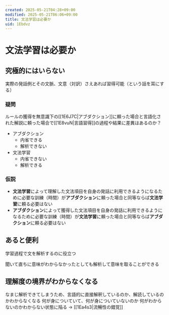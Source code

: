 ```yaml
---
created: 2025-05-21T04:28+09:00
modified: 2025-05-21T06:06+09:00
title: 文法学習は必要か
uid: 1Ebdvz
---
```


# 文法学習は必要か

## 究極的にはいらない

実際の発話例とその文脈、文意（対訳）さえあれば習得可能（という話を耳にする）

### 疑問

ルールの獲得を無意識下の[[1E6J7C|アブダクション]]に頼った場合と言語化された解説に頼った場合で[[1E8vuN|言語習得]]の過程や結果に差異はあるのか？

- アブダクション
    - 内省できる
    - 解析できない
- 文法学習
    - 内省できない
    - 解析できる

### 仮説

- **文法学習**によって理解した文法項目を自身の発話に利用できるようになるために必要な訓練（時間）が**アブダクション**に頼った場合と同等ならば**文法学習**に頼る必要はない
- **アブダクション**によって獲得した文法項目を自身の発話に利用できるようになるために必要な訓練（時間）が**文法学習**に頼った場合と同等ならば**アブダクション**に頼る必要はない

## あると便利

学習過程で文を解析するのに役立つ

聞いて直ちに意味がわからなかったとしても解析して意味を取ることができる

## 理解度の境界がわからなくなる

なまじ解析できてしまうため、言語的に直接解釈しているのか、解読しているのかわからなくなる
何が身についていて、何が身についていないのか
何がわからないのかわからない状態に陥る
→ [[1Ea4s3|流暢性の錯覚]]